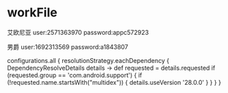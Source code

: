 # workFile
艾欧尼亚
user:2571363970	
password:appc572923

男爵
user:1692313569
password:a1843807

configurations.all {
   resolutionStrategy.eachDependency { DependencyResolveDetails details ->
      def requested = details.requested
        if (requested.group == 'com.android.support') {
           if (!requested.name.startsWith("multidex")) {
               details.useVersion '28.0.0'
              }
         }
   }
}
